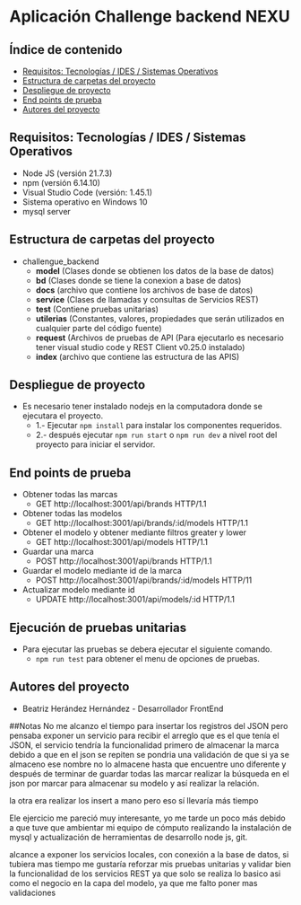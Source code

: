 # Aplicación Challenge backend NEXU

## Índice de contenido

- [Requisitos: Tecnologías / IDES / Sistemas Operativos](#requisitos-tecnologías-ides-sistemas-operativos)
- [Estructura de carpetas del proyecto](#estructura-de-carpetas-del-proyecto)
- [Despliegue de proyecto](#despliegue-de-proyecto)
- [End points de prueba](#end-point-de-pruebas)
- [Autores del proyecto](#autores-del-proyecto)


## Requisitos: Tecnologías / IDES / Sistemas Operativos

- Node JS (versión 21.7.3)
- npm (versión 6.14.10)
- Visual Studio Code (versión: 1.45.1)
- Sistema operativo en Windows 10
- mysql server

## Estructura de carpetas del proyecto

- challengue_backend
    -	**model** (Clases donde se obtienen los datos de la base de datos)
    -	**bd** (Clases donde se tiene la conexion a base de datos)
    -	**docs** (archivo que contiene los archivos de base de datos)
    -	**service** (Clases de llamadas y consultas de Servicios REST)
    -	**test** (Contiene pruebas unitarias)
    -	**utilerias** (Constantes, valores, propiedades que serán utilizados en cualquier parte del código fuente)
    -	**request** (Archivos de pruebas de API (Para ejecutarlo es necesario tener visual studio code y REST Client v0.25.0 instalado)
    - **index** (archivo que contiene las estructura de las APIS)


## Despliegue de proyecto

- Es necesario tener instalado nodejs en la computadora donde se ejecutara el proyecto.
    - 1.- Ejecutar `npm install` para instalar los componentes requeridos.
    - 2.- después ejecutar `npm run start` o `npm run dev` a nivel root del proyecto para iniciar el servidor.

## End points de prueba

- Obtener todas las marcas
   - GET http://localhost:3001/api/brands  HTTP/1.1
- Obtener todas las modelos
   - GET http://localhost:3001/api/brands/:id/models  HTTP/1.1
- Obtener el modelo y obtener mediante filtros greater y lower
   - GET http://localhost:3001/api/models HTTP/1.1
- Guardar una marca
   - POST http://localhost:3001/api/brands HTTP/1.1
 - Guardar el modelo mediante id de la marca
   - POST http://localhost:3001/api/brands/:id/models HTTP/11
 - Actualizar modelo mediante id
   - UPDATE http://localhost:3001/api/models/:id HTTP/1.1

## Ejecución de pruebas unitarias

- Para ejecutar las pruebas se debera ejecutar el siguiente comando.
  - `npm run test` para obtener el menu de opciones de pruebas.



## Autores del proyecto

- Beatriz Herández Hernández - Desarrollador FrontEnd

##Notas
No me alcanzo el tiempo para insertar los registros del JSON pero pensaba exponer un servicio para recibir el arreglo que es el que tenía el JSON, el servicio tendría la funcionalidad primero de almacenar la marca debido a que en el json se repiten se pondria una validación de que si ya se almaceno ese nombre no lo almacene hasta que encuentre uno diferente y después de terminar de guardar todas las marcar realizar la búsqueda en el json por marcar para almacenar su modelo y así realizar la relación.

la otra era realizar los insert a mano pero eso sí llevaría más tiempo

Ele ejercicio me pareció muy interesante, yo me tarde un poco más debido a que tuve que ambientar mi equipo de cómputo realizando la instalación de mysql y actualización de herramientas de desarrollo node js, git.

alcance a exponer los servicios locales, con conexión a la base de datos, si tubiera mas tiempo me gustaría reforzar mis pruebas unitarias y validar bien la funcionalidad de los servicios REST ya que solo se realiza lo basico asi como el negocio en la capa del modelo, ya que me falto poner mas validaciones



 
